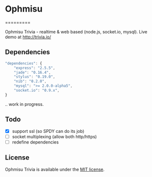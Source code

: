 # Ophmisu
=========

Ophmisu Trivia - realtime &amp; web based (node.js, socket.io, mysql).
Live demo at http://trivia.io/


## Dependencies

```javascript
"dependencies": {
	"express": "2.5.5",
	"jade": "0.16.4",
	"stylus": "0.19.0",
	"nib": "0.2.0",
	"mysql": ">= 2.0.0-alpha5",
	"socket.io": "0.9.x",
}
```
.. work in progress.
## Todo
- [x] support ssl (so SPDY can do its job)
- [ ] socket multiplexing (allow both http/https)
- [ ] redefine dependencies

## License
Ophmisu Trivia is available under the [MIT license](http://opensource.org/licenses/MIT).